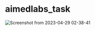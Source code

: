 # aimedlabs_task
![Screenshot from 2023-04-29 02-38-41](https://user-images.githubusercontent.com/91750359/235293576-e0585b01-cb8b-4a31-9c46-77e82cd91b4a.png)
